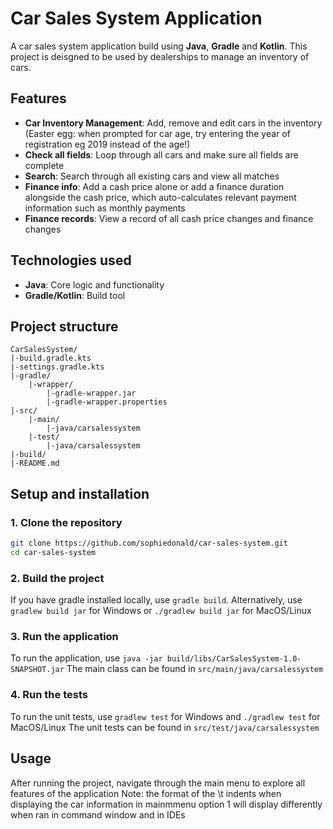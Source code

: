 # Car Sales System Application

A car sales system application build using **Java**, **Gradle** and **Kotlin**. This project is deisgned to be used by dealerships to manage an inventory of cars.

## Features
- **Car Inventory Management**: Add, remove and edit cars in the inventory (Easter egg: when prompted for car age, try entering the year of registration eg 2019 instead of the age!)
- **Check all fields**: Loop through all cars and make sure all fields are complete
- **Search**: Search through all existing cars and view all matches
- **Finance info**: Add a cash price alone or add a finance duration alongside the cash price, which auto-calculates relevant payment information such as monthly payments
- **Finance records**: View a record of all cash price changes and finance changes

## Technologies used
- **Java**: Core logic and functionality
- **Gradle/Kotlin**: Build tool

## Project structure
```
CarSalesSystem/
|-build.gradle.kts
|-settings.gradle.kts
|-gradle/
    |-wrapper/
        |-gradle-wrapper.jar
        |-gradle-wrapper.properties
|-src/
    |-main/
        |-java/carsalessystem
    |-test/
        |-java/carsalessystem
|-build/
|-README.md
```
## Setup and installation
### 1. Clone the repository
```bash
git clone https://github.com/sophiedonald/car-sales-system.git
cd car-sales-system
```
### 2. Build the project
If you have gradle installed locally, use `gradle build`. Alternatively, use `gradlew build jar` for Windows or `./gradlew build jar` for MacOS/Linux
### 3. Run the application
To run the application, use `java -jar build/libs/CarSalesSystem-1.0-SNAPSHOT.jar`
The main class can be found in `src/main/java/carsalessystem`
### 4. Run the tests
To run the unit tests, use `gradlew test` for Windows and `./gradlew test` for MacOS/Linux
The unit tests can be found in `src/test/java/carsalessystem`
## Usage
After running the project, navigate through the main menu to explore all features of the application
Note: the format of the \t indents when displaying the car information in mainmmenu option 1 will display differently when ran in command window and in IDEs
